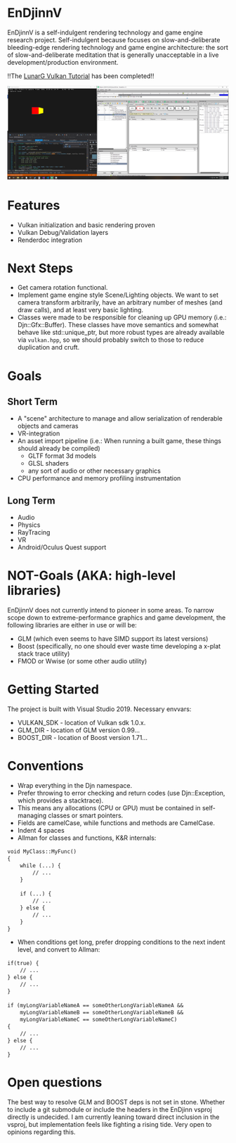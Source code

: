 # EnDjinnV
EnDjinnV is a self-indulgent rendering technology and game engine research project. Self-indulgent because focuses on slow-and-deliberate bleeding-edge rendering technology and game engine architecture: the sort of slow-and-deliberate meditation that is generally unacceptable in a live development/production environment.

!!The [LunarG Vulkan Tutorial](https://vulkan.lunarg.com/doc/sdk/1.1.114.0/windows/tutorial/html/index.html) has been completed!!

![Sample Image](/Samples/renderdoc-analysis3.png)

# Features
- Vulkan initialization and basic rendering proven
- Vulkan Debug/Validation layers
- Renderdoc integration

# Next Steps
- Get camera rotation functional.
- Implement game engine style Scene/Lighting objects. We want to set camera transform arbitrarily, have an arbitrary number of meshes (and draw calls), and at least very basic lighting.
- Classes were made to be responsible for cleaning up GPU memory (i.e.: Djn::Gfx::Buffer). These classes have move semantics and somewhat behave like std::unique_ptr, but more robust types are already available via `vulkan.hpp`, so we should probably switch to those to reduce duplication and cruft.

# Goals

## Short Term
- A "scene" architecture to manage and allow serialization of renderable objects and cameras
- VR-integration
- An asset import pipeline (i.e.: When running a built game, these things should already be compiled)
  - GLTF format 3d models
  - GLSL shaders
  - any sort of audio or other necessary graphics
- CPU performance and memory profiling instrumentation
  
## Long Term
- Audio
- Physics
- RayTracing
- VR
- Android/Oculus Quest support
  
# NOT-Goals (AKA: high-level libraries)
EnDjinnV does not currently intend to pioneer in some areas. To narrow scope down to extreme-performance graphics and game development, the following libraries are either in use or will be:
- GLM (which even seems to have SIMD support its latest versions)
- Boost (specifically, no one should ever waste time developing a x-plat stack trace utility)
- FMOD or Wwise (or some other audio utility)

# Getting Started
The project is built with Visual Studio 2019.
Necessary envvars:
- VULKAN_SDK - location of Vulkan sdk 1.0.x.
- GLM_DIR - location of GLM version 0.99...
- BOOST_DIR - location of Boost version 1.71...

# Conventions
- Wrap everything in the Djn namespace.
- Prefer throwing to error checking and return codes (use Djn::Exception, which provides a stacktrace).
- This means any allocations (CPU or GPU) must be contained in self-managing classes or smart pointers.
- Fields are camelCase, while functions and methods are CamelCase.
- Indent 4 spaces
- Allman for classes and functions, K&R internals:
```
void MyClass::MyFunc()
{
    while (...) {
        // ...
    }

    if (...) {
        // ...
    } else {
        // ...
    }
}
```
- When conditions get long, prefer dropping conditions to the next indent level, and convert to Allman:
```
if(true) {
    // ...
} else {
    // ...
}

if (myLongVariableNameA == someOtherLongVariableNameA &&
    myLongVariableNameB == someOtherLongVariableNameB &&
    myLongVariableNameC == someOtherLongVariableNameC)
{
    // ...
} else {
    // ...
}
```


# Open questions
The best way to resolve GLM and BOOST deps is not set in stone. Whether to include a git submodule or include the headers in the EnDjinn vsproj directly is undecided. I am currently leaning toward direct inclusion in the vsproj, but implementation feels like fighting a rising tide. Very open to opinions regarding this.
